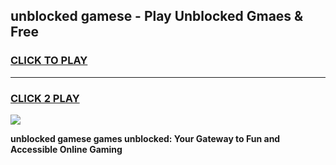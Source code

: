 
## unblocked gamese - Play Unblocked Gmaes & Free
<h3>
<a href="https://news.freeplayer.one?title=unblocked_gamese&ref=23F">CLICK TO PLAY</a></h3>
<hr>

<h3>
<a href="https://news.freeplayer.one?title=unblocked_gamese&ref=23F">CLICK 2 PLAY</a>
  
</h3>

<a href="https://news.freeplayer.one?title=unblocked_gamese&ref=23F/"><img src="https://clearcache.store/games.png"></a>


**unblocked gamese games unblocked: Your Gateway to Fun and Accessible Online Gaming**
